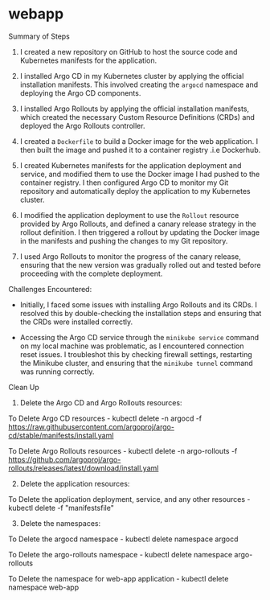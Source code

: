 # webapp

Summary of Steps

1. I created a new repository on GitHub to host the source code and Kubernetes manifests for the application.

2. I installed Argo CD in my Kubernetes cluster by applying the official installation manifests. This involved creating the `argocd` namespace and deploying the Argo CD components.

3. I installed Argo Rollouts by applying the official installation manifests, which created the necessary Custom Resource Definitions (CRDs) and deployed the Argo Rollouts controller.

4. I created a `Dockerfile` to build a Docker image for the web application. I then built the image and pushed it to a container registry .i.e Dockerhub.

5. I created Kubernetes manifests for the application deployment and service, and modified them to use the Docker image I had pushed to the container registry. I then configured Argo CD to monitor my Git repository and automatically deploy the application to my Kubernetes cluster.

6. I modified the application deployment to use the `Rollout` resource provided by Argo Rollouts, and defined a canary release strategy in the rollout definition. I then triggered a rollout by updating the Docker image in the manifests and pushing the changes to my Git repository.

7. I used Argo Rollouts to monitor the progress of the canary release, ensuring that the new version was gradually rolled out and tested before proceeding with the complete deployment.

Challenges Encountered:

- Initially, I faced some issues with installing Argo Rollouts and its CRDs. I resolved this by double-checking the installation steps and ensuring that the CRDs were installed correctly.

- Accessing the Argo CD service through the `minikube service` command on my local machine was problematic, as I encountered connection reset issues. I troubleshot this by checking firewall settings, restarting the Minikube cluster, and ensuring that the `minikube tunnel` command was running correctly.

Clean Up

1. Delete the Argo CD and Argo Rollouts resources:

To Delete Argo CD resources - kubectl delete -n argocd -f https://raw.githubusercontent.com/argoproj/argo-cd/stable/manifests/install.yaml

To Delete Argo Rollouts resources - kubectl delete -n argo-rollouts -f https://github.com/argoproj/argo-rollouts/releases/latest/download/install.yaml

2. Delete the application resources:

To Delete the application deployment, service, and any other resources - kubectl delete -f "manifestsfile"

3. Delete the namespaces:

To Delete the argocd namespace - kubectl delete namespace argocd

To Delete the argo-rollouts namespace - kubectl delete namespace argo-rollouts

To Delete the namespace for web-app application - kubectl delete namespace web-app
